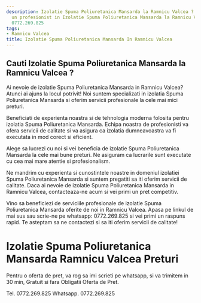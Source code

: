 ```yaml
---
description: Izolatie Spuma Poliuretanica Mansarda la Ramnicu Valcea ? Ai nevoie de
  un profesionist in Izolatie Spuma Poliuretanica Mansarda la Ramnicu Valcea. tel.
  0772.269.825
tags:
- Ramnicu Valcea
title: Izolatie Spuma Poliuretanica Mansarda In Ramnicu Valcea
---
```



## Cauti Izolatie Spuma Poliuretanica Mansarda la Ramnicu Valcea ?

Ai nevoie de izolatie Spuma Poliuretanica Mansarda in Ramnicu Valcea? Atunci ai ajuns la locul potrivit! Noi suntem specializati in izolatia Spuma Poliuretanica Mansarda si oferim servicii profesionale la cele mai mici preturi. 

Beneficiati de experienta noastra si de tehnologia moderna folosita pentru izolatia Spuma Poliuretanica Mansarda. Echipa noastra de profesionisti va ofera servicii de calitate si va asigura ca izolatia dumneavoastra va fi executata in mod corect si eficient. 

Alege sa lucrezi cu noi si vei beneficia de izolatie Spuma Poliuretanica Mansarda la cele mai bune preturi. Ne asiguram ca lucrarile sunt executate cu cea mai mare atentie si profesionalism.

Ne mandrim cu experienta si cunostintele noastre in domeniul izolatiei Spuma Poliuretanica Mansarda si suntem pregatiti sa iti oferim servicii de calitate. Daca ai nevoie de izolatie Spuma Poliuretanica Mansarda in Ramnicu Valcea, contacteaza-ne acum si vei primi un pret competitiv. 

Vino sa beneficiezi de serviciile profesionale de izolatie Spuma Poliuretanica Mansarda oferite de noi in Ramnicu Valcea. Apasa pe linkul de mai sus sau scrie-ne pe whatsapp: 0772.269.825 si vei primi un raspuns rapid. Te asteptam sa ne contactezi si sa iti oferim servicii de calitate!

# Izolatie Spuma Poliuretanica Mansarda Ramnicu Valcea Preturi
Pentru o oferta de pret, va rog sa imi scrieti pe whatsapp, si va trimitem in 30 min, Gratuit si fara Obligatii Oferta de Pret.

Tel. 0772.269.825
Whatsapp. 0772.269.825